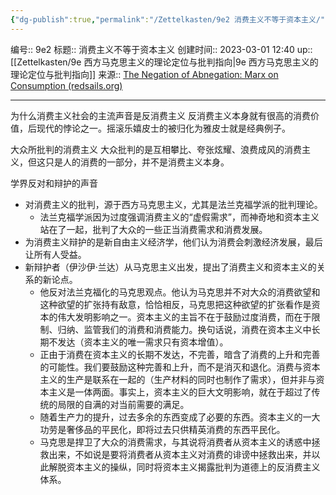 ```yaml
---
{"dg-publish":true,"permalink":"/Zettelkasten/9e2 消费主义不等于资本主义/","dgPassFrontmatter":true}
---
```


编号:: 9e2
标题:: 消费主义不等于资本主义
创建时间:: 2023-03-01 12:40
up:: [[Zettelkasten/9e 西方马克思主义的理论定位与批判指向\|9e 西方马克思主义的理论定位与批判指向]]
来源:: [The Negation of Abnegation: Marx on Consumption (redsails.org)](https://redsails.org/the-negation-of-abnegation/)

---
为什么消费主义社会的主流声音是反消费主义
反消费主义本身就有很高的消费价值，后现代的悖论之一。摇滚乐嬉皮士的被归化为雅皮士就是经典例子。

大众所批判的消费主义
大众批判的是互相攀比、夸张炫耀、浪费成风的消费主义，但这只是人的消费的一部分，并不是消费主义本身。

学界反对和辩护的声音
- 对消费主义的批判，源于西方马克思主义，尤其是法兰克福学派的批判理论。
	- 法兰克福学派因为过度强调消费主义的“虚假需求”，而神奇地和资本主义站在了一起，批判了大众的一些正当消费需求和消费发展。
- 为消费主义辩护的是新自由主义经济学，他们认为消费会刺激经济发展，最后让所有人受益。
- 新辩护者（伊沙伊·兰达）从马克思主义出发，提出了消费主义和资本主义的关系的新论点。
	- 他反对法兰克福化的马克思观点。他认为马克思并不对大众的消费欲望和这种欲望的扩张持有敌意，恰恰相反，马克思把这种欲望的扩张看作是资本的伟大发明影响之一。资本主义的主旨不在于鼓励过度消费，而在于限制、归纳、监管我们的消费和消费能力。换句话说，消费在资本主义中长期不发达（资本主义的唯一需求只有资本增值）。
	- 正由于消费在资本主义的长期不发达，不完善，暗含了消费的上升和完善的可能性。我们要鼓励这种完善和上升，而不是消灭和退化。消费与资本主义的生产是联系在一起的（生产材料的同时也制作了需求），但并非与资本主义是一体两面。事实上，资本主义的巨大文明影响，就在于超过了传统的局限的自满的对当前需要的满足。
	- 随着生产力的提升，过去多余的东西变成了必要的东西。资本主义的一大功劳是奢侈品的平民化，即将过去只供精英消费的东西平民化。
	- 马克思是捍卫了大众的消费需求，与其说将消费者从资本主义的诱惑中拯救出来，不如说是要将消费者从资本主义对消费的诽谤中拯救出来，并以此解脱资本主义的操纵，同时将资本主义揭露批判为道德上的反消费主义体系。
